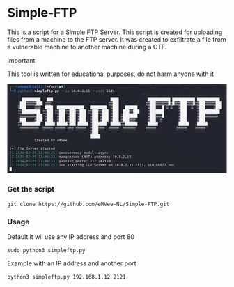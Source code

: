 # Simple-FTP
This is a script for a Simple FTP Server. This script is created for uploading files from a machine to the FTP server. It was created to exfiltrate a file from a vulnerable machine to another machine during a CTF.




> [!IMPORTANT]
> This tool is written for educational purposes, do not harm anyone with it


![Simple-FTP](https://github.com/eMVee-NL/Simple-FTP/blob/main/SimpleFTP.png?raw=true?raw=true)

### Get the script
```
git clone https://github.com/eMVee-NL/Simple-FTP.git
```

### Usage
Default it wil use any IP address and port 80
```
sudo python3 simpleftp.py
```
Example with an IP address and another port
```
python3 simpleftp.py 192.168.1.12 2121
```
